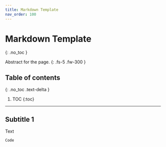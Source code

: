 ```yaml
---
title: Markdown Template
nav_order: 100
---
```


# Markdown Template
{: .no_toc }

Abstract for the page.
{: .fs-5 .fw-300 }

## Table of contents
{: .no_toc .text-delta }

1. TOC
{:toc}

---


## Subtitle 1 

Text

```r
Code 
```
